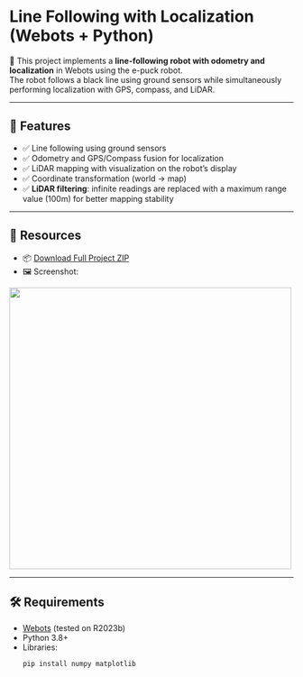 # Line Following with Localization (Webots + Python)

🚀 This project implements a **line-following robot with odometry and localization** in Webots using the e-puck robot.  
The robot follows a black line using ground sensors while simultaneously performing localization with GPS, compass, and LiDAR.

---

## 📌 Features
- ✅ Line following using ground sensors  
- ✅ Odometry and GPS/Compass fusion for localization  
- ✅ LiDAR mapping with visualization on the robot’s display  
- ✅ Coordinate transformation (world → map)  
- ✅ **LiDAR filtering**: infinite readings are replaced with a maximum range value (100m) for better mapping stability  

---

## 📂 Resources
- 📦 [Download Full Project ZIP](line_following_localization.zip)  
- 🖼️ Screenshot:  

<img src="assets/screenshot.png" width="500">

---

## 🛠️ Requirements
- [Webots](https://cyberbotics.com/) (tested on R2023b)  
- Python 3.8+  
- Libraries:
  ```bash
  pip install numpy matplotlib

